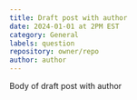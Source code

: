 ```yaml
---
title: Draft post with author
date: 2024-01-01 at 2PM EST
category: General
labels: question
repository: owner/repo
author: author
---
```


Body of draft post with author
